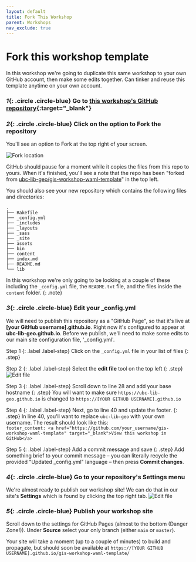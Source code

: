 ```yaml
---
layout: default
title: Fork This Workshop
parent: Workshops
nav_exclude: true
---
```

# Fork this workshop template
In this workshop we're going to duplicate this same workshop to your own GitHub account, then make some edits together. Can tinker and reuse this template anytime on your own account.

### *1*{: .circle .circle-blue} Go to [this workshop's GitHub repository](https://github.com/ubc-lib-geo/gis-workshop-waml-template){:target="_blank"}


### *2*{: .circle .circle-blue} Click on the option to Fork the repository
You'll see an option to Fork at the top right of your screen.   

![Fork location](../img/fork-location.png)

GitHub should pause for a moment while it copies the files from this repo to yours. When it's finished, you'll see a note that the repo has been "forked from [ubc-lib-geo/gis-workshop-waml-template](https://github.com/ubc-lib-geo/gis-workshop-waml-template)" in the top left.

You should also see your new repository which contains the following files and directories:
```
.
├── Rakefile
├── _config.yml
├── _includes
├── _layouts
├── _sass
├── _site
├── assets
├── bin
├── content
├── index.md
├── README.md
└── lib
```
In this workshop we're only going to be looking at a couple of these including the `_config.yml` file, the `README.txt` file, and the files inside the `content` folder.
{: .note}

### *3*{: .circle .circle-blue} Edit your _config.yml
We will need to publish this repository as a "GitHub Page", so that it's live at **[your GitHub username].github.io**. Right now it's configured to appear at **ubc-lib-geo.github.io**. Before we publish, we'll need to make some edits to our main site configuration file, '_config.yml'.

Step 1
{: .label .label-step}
Click on the `_config.yml` file in your list of files
{: .step}

Step 2
{: .label .label-step}
Select the **edit file** tool on the top left
{: .step}
![Edit file](../img/edit-file.png)

Step 3
{: .label .label-step}
Scroll down to line 28 and add your base hostname
{: .step}
You will want to make sure `https://ubc-lib-geo.github.io` is changed to `https://[YOUR GITHUB USERNAME].github.io`

Step 4
{: .label .label-step}
Next, go to line 40 and update the footer.
{: .step}
In line 40, you'll want to replace `ubc-lib-geo` with your own username. The result should look like this:  
`footer_content: <a href="https://github.com/your_username/gis-workshop-waml-template" target="_blank">View this workshop in GitHub</a>`  

Step 5
{: .label .label-step}
Add a commit message and save
{: .step}
Add something brief to your commit message – you can literally recycle the provided "Updated _config.yml" language – then press **Commit changes**.  

### *4*{: .circle .circle-blue} Go to your repository's Settings menu
We're almost ready to publish our workshop site! We can do that in our site's **Settings** which is found by clicking the top right tab.
![Edit file](../img/settings.png)

### *5*{: .circle .circle-blue} Publish your workshop site
Scroll down to the settings for GitHub Pages (almost to the bottom (Danger Zone!)). Under **Source** select your only branch (either `main` or `master`).  

Your site will take a moment (up to a couple of minutes) to build and propagate, but should soon be available at `https://[YOUR GITHUB USERNAME].github.io/gis-workshop-waml-template/`
